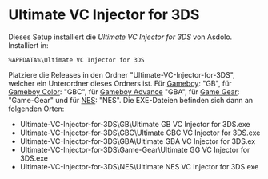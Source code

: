 Ultimate VC Injector for 3DS==================Dieses Setup installiert die *Ultimate VC Injector for 3DS* von Asdolo. Installiert in:    %APPDATA%\Ultimate VC Injector for 3DSPlatziere die Releases in den Ordner "Ultimate-VC-Injector-for-3DS", welcher ein Unterordner dieses Ordners ist. Für [Gameboy](https://wiidatabase.de/3ds-downloads/pc-tools/ultimate-gb-vc-injector-for-3ds/): "GB", für [Gameboy Color](https://wiidatabase.de/3ds-downloads/pc-tools/ultimate-gbc-vc-injector-for-3ds/): "GBC", für [Gameboy Advance](https://wiidatabase.de/3ds-downloads/pc-tools/ultimate-gba-vc-injector-for-3ds/) "GBA", für [Game Gear](https://wiidatabase.de/3ds-downloads/pc-tools/ultimate-game-gear-vc-injector-for-3ds/): "Game-Gear" und für [NES](https://wiidatabase.de/3ds-downloads/pc-tools/ultimate-nes-vc-injector-for-3ds/): "NES". Die EXE-Dateien befinden sich dann an folgenden Orten:* Ultimate-VC-Injector-for-3DS\GB\Ultimate GB VC Injector for 3DS.exe* Ultimate-VC-Injector-for-3DS\GBC\Ultimate GBC VC Injector for 3DS.exe* Ultimate-VC-Injector-for-3DS\GBA\Ultimate GBA VC Injector for 3DS.ex* Ultimate-VC-Injector-for-3DS\Game-Gear\Ultimate GG VC Injector for 3DS.exe* Ultimate-VC-Injector-for-3DS\NES\Ultimate NES VC Injector for 3DS.exe